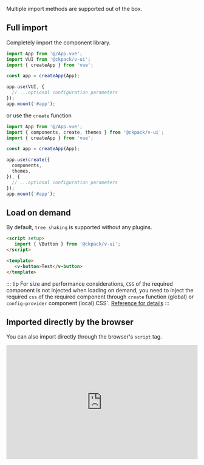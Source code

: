 Multiple import methods are supported out of the box.

## Full import

Completely import the component library.

```js
import App from '@/App.vue';
import VUI from '@ckpack/v-ui';
import { createApp } from 'vue';

const app = createApp(App);

app.use(VUI, {
  // ...optional configuration parameters
});
app.mount('#app');
```

or use the `create` function

```js
import App from '@/App.vue';
import { components, create, themes } from '@ckpack/v-ui';
import { createApp } from 'vue';

const app = createApp(App);

app.use(create({
  components,
  themes,
}), {
  // ...optional configuration parameters
});
app.mount('#app');
```

## Load on demand

By default, `tree shaking` is supported without any plugins.

```html
<script setup>
   import { VButton } from '@ckpack/v-ui';
</script>

<template>
   <v-button>Test</v-button>
</template>
```

::: tip
For size and performance considerations, `CSS` of the required component is not injected when loading on demand, you need to inject the required `css` of the required component through `create` function (global) or `config-provider` component (local) CSS`.
[Reference for details](./themes.md)
:::

## Imported directly by the browser

You can also import directly through the browser's `script` tag.

<iframe height="300" style="width: 100%;" scrolling="no" title="@ckpack/v-ui" src="https://codepen.io/chenkai0520/embed/wvxKYWj?default- tab=html%2Cresult" frameborder="no" loading="lazy" allowtransparency="true" allowfullscreen="true">
   See the Pen <a href="https://codepen.io/chenkai0520/pen/wvxKYWj">
   @ckpack/v-ui</a> by chenkai (<a href="https://codepen.io/chenkai0520">@chenkai0520</a>)
   on <a href="https://codepen.io">CodePen</a>.
</iframe>
